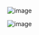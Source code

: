 ![image](https://user-images.githubusercontent.com/54960730/121450354-94cacd80-c969-11eb-997c-bdc43a5be268.png)

![image](https://user-images.githubusercontent.com/54960730/121456490-27706a00-c974-11eb-8a92-45fe1aab71dc.png)
